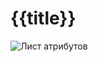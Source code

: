 {{title}}
=========================================================================

![Лист атрибутов](@entity/seaf.ta/list?ta-component-id={{id}}&ta-component={{base-name}})